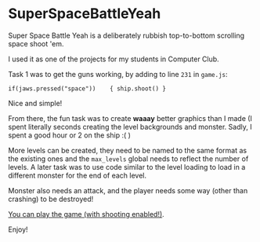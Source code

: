 SuperSpaceBattleYeah
====================

Super Space Battle Yeah is a deliberately rubbish top-to-bottom scrolling space shoot 'em.

I used it as one of the projects for my students in Computer Club.

Task 1 was to get the guns working, by adding to line `231` in `game.js`:

    if(jaws.pressed("space"))    { ship.shoot() }

Nice and simple!

From there, the fun task was to create **waaay** better graphics than I made
(I spent literally seconds creating the level backgrounds and monster. Sadly, I spent a
good hour or 2 on the ship :( )

More levels can be created, they need to be named to the same format as the existing ones
and the `max_levels` global needs to reflect the number of levels. A later task was to use
code similar to the level loading to load in a different monster for the end of each level.

Monster also needs an attack, and the player needs some way (other than crashing) to be destroyed!

[You can play the game (with shooting enabled!)](http://malphaswats.github.com/SuperSpaceBattleYeah/game.html).

Enjoy!